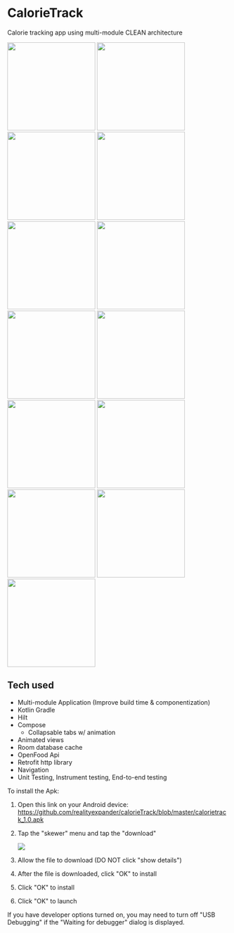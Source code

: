# CalorieTrack
Calorie tracking app using multi-module CLEAN architecture

[<img src="https://user-images.githubusercontent.com/5157474/180718378-7c9dd7c9-228f-4a59-b626-01e0e2edaa73.png" width="200"/>](https://user-images.githubusercontent.com/5157474/180718378-7c9dd7c9-228f-4a59-b626-01e0e2edaa73.png)
[<img src="https://user-images.githubusercontent.com/5157474/180718404-df939393-ff26-4bd1-8cf3-066f6eb33b47.png" width="200"/>](https://user-images.githubusercontent.com/5157474/180718404-df939393-ff26-4bd1-8cf3-066f6eb33b47.png)
[<img src="https://user-images.githubusercontent.com/5157474/180718423-a63a7f7d-48fd-45f5-83e2-667c557df81d.png" width="200"/>](https://user-images.githubusercontent.com/5157474/180718423-a63a7f7d-48fd-45f5-83e2-667c557df81d.png)
[<img src="https://user-images.githubusercontent.com/5157474/180718442-03d90b29-08ec-40cd-9c96-a89bde43d4dc.png" width="200"/>](https://user-images.githubusercontent.com/5157474/180718442-03d90b29-08ec-40cd-9c96-a89bde43d4dc.png)
[<img src="https://user-images.githubusercontent.com/5157474/180718486-73202f20-f743-4e8d-892d-4576aee4ab7c.png" width="200"/>](https://user-images.githubusercontent.com/5157474/180718486-73202f20-f743-4e8d-892d-4576aee4ab7c.png)
[<img src="https://user-images.githubusercontent.com/5157474/180718545-64e6efd6-3bd0-4bf6-bca2-00d006bcb43f.png" width="200"/>](https://user-images.githubusercontent.com/5157474/180718545-64e6efd6-3bd0-4bf6-bca2-00d006bcb43f.png)
[<img src="https://user-images.githubusercontent.com/5157474/180718572-3b1ebec1-b8fd-4b44-b4c5-1a556bc3ff29.png" width="200"/>](https://user-images.githubusercontent.com/5157474/180718572-3b1ebec1-b8fd-4b44-b4c5-1a556bc3ff29.png)
[<img src="https://user-images.githubusercontent.com/5157474/180718614-ebd4fa95-bbb6-4811-bc5e-4f9dcb0b701c.png" width="200"/>](https://user-images.githubusercontent.com/5157474/180718614-ebd4fa95-bbb6-4811-bc5e-4f9dcb0b701c.png)
[<img src="https://user-images.githubusercontent.com/5157474/180718643-3d7cc7f4-5c1b-4e16-b912-adfbb6e4f8da.png" width="200"/>](https://user-images.githubusercontent.com/5157474/180718643-3d7cc7f4-5c1b-4e16-b912-adfbb6e4f8da.png)
[<img src="https://user-images.githubusercontent.com/5157474/180718674-c7a12b75-a4f0-4fe6-9c8f-e47090f2ee80.png" width="200"/>](https://user-images.githubusercontent.com/5157474/180718674-c7a12b75-a4f0-4fe6-9c8f-e47090f2ee80.png)
[<img src="https://user-images.githubusercontent.com/5157474/180718752-aded1d09-cfe0-45bc-b285-1afaa6547f21.png" width="200"/>](https://user-images.githubusercontent.com/5157474/180718752-aded1d09-cfe0-45bc-b285-1afaa6547f21.png)
[<img src="https://user-images.githubusercontent.com/5157474/180718790-95df73c8-48b9-40a8-adb9-1d5cc0677b81.png" width="200"/>](https://user-images.githubusercontent.com/5157474/180718790-95df73c8-48b9-40a8-adb9-1d5cc0677b81.png)
[<img src="https://user-images.githubusercontent.com/5157474/180718821-ced6a04f-3c0e-41c5-8fdb-cccbd3676a1e.png" width="200"/>](https://user-images.githubusercontent.com/5157474/180718821-ced6a04f-3c0e-41c5-8fdb-cccbd3676a1e.png)

## Tech used
- Multi-module Application (Improve build time & componentization)
- Kotlin Gradle
- Hilt
- Compose
  - Collapsable tabs w/ animation
- Animated views
- Room database cache
- OpenFood Api
- Retrofit http library
- Navigation
- Unit Testing, Instrument testing, End-to-end testing

To install the Apk:

1. Open this link on your Android device:
   https://github.com/realityexpander/calorieTrack/blob/master/calorietrack_1.0.apk
2. Tap the "skewer" menu and tap the "download"

   [![](https://user-images.githubusercontent.com/5157474/147434050-57102a30-af32-46ed-a90b-d94e0c4a4f35.jpg)]()
3. Allow the file to download (DO NOT click "show details")
4. After the file is downloaded, click "OK" to install
5. Click "OK" to install
6. Click "OK" to launch

If you have developer options turned on, you may need to turn off "USB Debugging" if the "Waiting for debugger" dialog is displayed.

